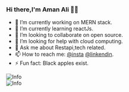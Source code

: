 ### Hi there,I'm Aman Ali 🤙🤙

- 🔭 I’m currently working on MERN stack.
- 🌱 I’m currently learning reactJs.
- 👯 I’m looking to collaborate on open source.
- 🤔 I’m looking for help with cloud computing.
- 💬 Ask me about Restapi,tech related.
- 📫 How to reach me: [@insta](Instagram.com/ama_n169)  [@linkendin](https://www.linkedin.com/in/syed-aman-ali-1900/).
- ⚡ Fun fact: Black apples exist.

![Info](https://github-readme-stats.vercel.app/api?username=VenomFate-619&show_icons=true&theme=radical)
<br/>
![Info](https://visitor-badge.laobi.icu/badge?page_id=VenomFate-619.VenomFate-619)

